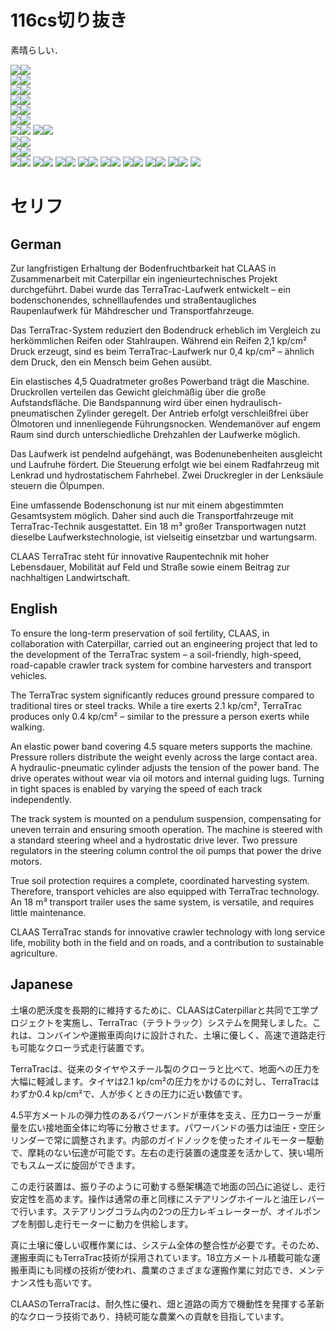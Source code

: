 # 116cs切り抜き

素晴らしい．

![](./img/116cs/no_0003.jpg)![](./img/116cs/no_0014.jpg)   
![](./img/116cs/no_0021.jpg)![](./img/116cs/no_0027.jpg)   
![](./img/116cs/no_0037.jpg)![](./img/116cs/no_0042.jpg)   
![](./img/116cs/no_0045.jpg)![](./img/116cs/no_0064.jpg)  
![](./img/116cs/no_0088.jpg)![](./img/116cs/no_0090.jpg)  
![](./img/116cs/no_0098.jpg)![](./img/116cs/no_0104.jpg)  
![](./img/116cs/no_0116.jpg)![](./img/116cs/no_0125.jpg)
![](./img/116cs/no_0133.jpg)![](./img/116cs/no_0144.jpg)  
![](./img/116cs/no_0159.jpg)![](./img/116cs/no_0161.jpg)  
![](./img/116cs/no_0166.jpg)![](./img/116cs/no_0175.jpg)  
![](./img/116cs/no_0179.jpg)![](./img/116cs/no_0220.jpg) 
![](./img/116cs/no_0238.jpg)![](./img/116cs/no_0242.jpg) 
![](./img/116cs/no_0253.jpg)![](./img/116cs/no_0258.jpg) 
![](./img/116cs/no_0259.jpg)![](./img/116cs/no_0262.jpg)
![](./img/116cs/no_0263.jpg)![](./img/116cs/no_0267.jpg)
![](./img/116cs/no_0269.jpg)![](./img/116cs/no_0270.jpg)
![](./img/116cs/no_0271.jpg)![](./img/116cs/no_0283.jpg)
![](./img/116cs/no_0289.jpg)![](./img/116cs/no_0294.jpg)
![](./img/116cs/no_0306.jpg)

# セリフ

## German
Zur langfristigen Erhaltung der Bodenfruchtbarkeit hat CLAAS in Zusammenarbeit mit Caterpillar ein ingenieurtechnisches Projekt durchgeführt. Dabei wurde das TerraTrac-Laufwerk entwickelt – ein bodenschonendes, schnelllaufendes und straßentaugliches Raupenlaufwerk für Mähdrescher und Transportfahrzeuge.

Das TerraTrac-System reduziert den Bodendruck erheblich im Vergleich zu herkömmlichen Reifen oder Stahlraupen. Während ein Reifen 2,1 kp/cm² Druck erzeugt, sind es beim TerraTrac-Laufwerk nur 0,4 kp/cm² – ähnlich dem Druck, den ein Mensch beim Gehen ausübt.

Ein elastisches 4,5 Quadratmeter großes Powerband trägt die Maschine. Druckrollen verteilen das Gewicht gleichmäßig über die große Aufstandsfläche. Die Bandspannung wird über einen hydraulisch-pneumatischen Zylinder geregelt. Der Antrieb erfolgt verschleißfrei über Ölmotoren und innenliegende Führungsnocken. Wendemanöver auf engem Raum sind durch unterschiedliche Drehzahlen der Laufwerke möglich.

Das Laufwerk ist pendelnd aufgehängt, was Bodenunebenheiten ausgleicht und Laufruhe fördert. Die Steuerung erfolgt wie bei einem Radfahrzeug mit Lenkrad und hydrostatischem Fahrhebel. Zwei Druckregler in der Lenksäule steuern die Ölpumpen.

Eine umfassende Bodenschonung ist nur mit einem abgestimmten Gesamtsystem möglich. Daher sind auch die Transportfahrzeuge mit TerraTrac-Technik ausgestattet. Ein 18 m³ großer Transportwagen nutzt dieselbe Laufwerkstechnologie, ist vielseitig einsetzbar und wartungsarm.

CLAAS TerraTrac steht für innovative Raupentechnik mit hoher Lebensdauer, Mobilität auf Feld und Straße sowie einem Beitrag zur nachhaltigen Landwirtschaft.

## English 
To ensure the long-term preservation of soil fertility, CLAAS, in collaboration with Caterpillar, carried out an engineering project that led to the development of the TerraTrac system – a soil-friendly, high-speed, road-capable crawler track system for combine harvesters and transport vehicles.

The TerraTrac system significantly reduces ground pressure compared to traditional tires or steel tracks. While a tire exerts 2.1 kp/cm², TerraTrac produces only 0.4 kp/cm² – similar to the pressure a person exerts while walking.

An elastic power band covering 4.5 square meters supports the machine. Pressure rollers distribute the weight evenly across the large contact area. A hydraulic-pneumatic cylinder adjusts the tension of the power band. The drive operates without wear via oil motors and internal guiding lugs. Turning in tight spaces is enabled by varying the speed of each track independently.

The track system is mounted on a pendulum suspension, compensating for uneven terrain and ensuring smooth operation. The machine is steered with a standard steering wheel and a hydrostatic drive lever. Two pressure regulators in the steering column control the oil pumps that power the drive motors.

True soil protection requires a complete, coordinated harvesting system. Therefore, transport vehicles are also equipped with TerraTrac technology. An 18 m³ transport trailer uses the same system, is versatile, and requires little maintenance.

CLAAS TerraTrac stands for innovative crawler technology with long service life, mobility both in the field and on roads, and a contribution to sustainable agriculture.

## Japanese

土壌の肥沃度を長期的に維持するために、CLAASはCaterpillarと共同で工学プロジェクトを実施し、TerraTrac（テラトラック）システムを開発しました。これは、コンバインや運搬車両向けに設計された、土壌に優しく、高速で道路走行も可能なクローラ式走行装置です。

TerraTracは、従来のタイヤやスチール製のクローラと比べて、地面への圧力を大幅に軽減します。タイヤは2.1 kp/cm²の圧力をかけるのに対し、TerraTracはわずか0.4 kp/cm²で、人が歩くときの圧力に近い数値です。

4.5平方メートルの弾力性のあるパワーバンドが車体を支え、圧力ローラーが重量を広い接地面全体に均等に分散させます。パワーバンドの張力は油圧・空圧シリンダーで常に調整されます。内部のガイドノックを使ったオイルモーター駆動で、摩耗のない伝達が可能です。左右の走行装置の速度差を活かして、狭い場所でもスムーズに旋回ができます。

この走行装置は、振り子のように可動する懸架構造で地面の凹凸に追従し、走行安定性を高めます。操作は通常の車と同様にステアリングホイールと油圧レバーで行います。ステアリングコラム内の2つの圧力レギュレーターが、オイルポンプを制御し走行モーターに動力を供給します。

真に土壌に優しい収穫作業には、システム全体の整合性が必要です。そのため、運搬車両にもTerraTrac技術が採用されています。18立方メートル積載可能な運搬車両にも同様の技術が使われ、農業のさまざまな運搬作業に対応でき、メンテナンス性も高いです。

CLAASのTerraTracは、耐久性に優れ、畑と道路の両方で機動性を発揮する革新的なクローラ技術であり、持続可能な農業への貢献を目指しています。
